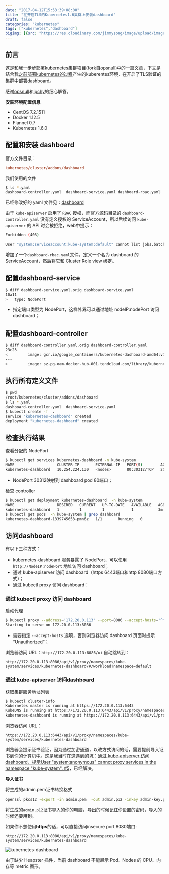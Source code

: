 ```yaml
---
date: "2017-04-12T15:53:39+08:00"
title: "在开启TLS的Kubernetes1.6集群上安装dashboard"
draft: false
categories: "kubernetes"
tags: ["kubernetes","dashboard"]
bigimg: [{src: "https://res.cloudinary.com/jimmysong/image/upload/images/2016082001.jpg", desc: "东直门桥 Aug 20,2016"}]
---
```


## 前言

这是[和我一步步部署kubernetes集群](https://github.com/rootsongjc/follow-me-install-kubernetes-cluster)项目(fork自[opsnull](https://github.com/opsnull/follow-me-install-kubernetes-cluster))中的一篇文章，下文是结合我[之前部署kubernetes的过程](https://jimmysong.io/tags/kubernetes/)产生的kuberentes环境，在开启了TLS验证的集群中部署dashboard。

感谢[opsnull](github.com/opsnull)和[ipchy](github.com/ipchy)的细心解答。

**安装环境配置信息**

- CentOS 7.2.1511
- Docker 1.12.5
- Flannel 0.7
- Kubernetes 1.6.0

## 配置和安装 dashboard

官方文件目录：

```ini
kubernetes/cluster/addons/dashboard
```

我们使用的文件

```bash
$ ls *.yaml
dashboard-controller.yaml  dashboard-service.yaml dashboard-rbac.yaml
```

已经修改好的 yaml 文件见：[dashboard](./manifests/dashboard)

由于 `kube-apiserver` 启用了 `RBAC` 授权，而官方源码目录的 `dashboard-controller.yaml` 没有定义授权的 ServiceAccount，所以后续访问 `kube-apiserver` 的 API 时会被拒绝，web中提示：

```bash
Forbidden (403)

User "system:serviceaccount:kube-system:default" cannot list jobs.batch in the namespace "default". (get jobs.batch)
```

增加了一个`dashboard-rbac.yaml`文件，定义一个名为 dashboard 的 ServiceAccount，然后将它和 Cluster Role view 绑定。

## 配置dashboard-service

```bash
$ diff dashboard-service.yaml.orig dashboard-service.yaml
10a11
>   type: NodePort
```

- 指定端口类型为 NodePort，这样外界可以通过地址 nodeIP:nodePort 访问 dashboard；

## 配置dashboard-controller

```bash
$ diff dashboard-controller.yaml.orig dashboard-controller.yaml
23c23
<         image: gcr.io/google_containers/kubernetes-dashboard-amd64:v1.6.0
---
>         image: sz-pg-oam-docker-hub-001.tendcloud.com/library/kubernetes-dashboard-amd64:v1.6.0
```

## 执行所有定义文件

```bash
$ pwd
/root/kubernetes/cluster/addons/dashboard
$ ls *.yaml
dashboard-controller.yaml  dashboard-service.yaml
$ kubectl create -f  .
service "kubernetes-dashboard" created
deployment "kubernetes-dashboard" created
```

## 检查执行结果

查看分配的 NodePort

```bash
$ kubectl get services kubernetes-dashboard -n kube-system
NAME                   CLUSTER-IP       EXTERNAL-IP   PORT(S)        AGE
kubernetes-dashboard   10.254.224.130   <nodes>       80:30312/TCP   25s
```

- NodePort 30312映射到 dashboard pod 80端口；

检查 controller

```bash
$ kubectl get deployment kubernetes-dashboard  -n kube-system
NAME                   DESIRED   CURRENT   UP-TO-DATE   AVAILABLE   AGE
kubernetes-dashboard   1         1         1            1           3m
$ kubectl get pods  -n kube-system | grep dashboard
kubernetes-dashboard-1339745653-pmn6z   1/1       Running   0          4m
```

## 访问dashboard

有以下三种方式：

- kubernetes-dashboard 服务暴露了 NodePort，可以使用 `http://NodeIP:nodePort` 地址访问 dashboard；
- 通过 kube-apiserver 访问 dashboard（https 6443端口和http 8080端口方式）；
- 通过 kubectl proxy 访问 dashboard：

### 通过 kubectl proxy 访问 dashboard

启动代理

```bash
$ kubectl proxy --address='172.20.0.113' --port=8086 --accept-hosts='^*$'
Starting to serve on 172.20.0.113:8086
```

- 需要指定 `--accept-hosts` 选项，否则浏览器访问 dashboard 页面时提示 “Unauthorized”；

浏览器访问 URL：`http://172.20.0.113:8086/ui`
自动跳转到：

```http
http://172.20.0.113:8086/api/v1/proxy/namespaces/kube-system/services/kubernetes-dashboard/#/workload?namespace=default
```

### 通过 kube-apiserver 访问dashboard

获取集群服务地址列表

```bash
$ kubectl cluster-info
Kubernetes master is running at https://172.20.0.113:6443
KubeDNS is running at https://172.20.0.113:6443/api/v1/proxy/namespaces/kube-system/services/kube-dns
kubernetes-dashboard is running at https://172.20.0.113:6443/api/v1/proxy/namespaces/kube-system/services/kubernetes-dashboard
```

浏览器访问 URL：

```http
https://172.20.0.113:6443/api/v1/proxy/namespaces/kube-system/services/kubernetes-dashboard
```
浏览器会提示证书验证，因为通过加密通道，以改方式访问的话，需要提前导入证书到你的计算机中。这是我当时在这遇到的坑：[通过 kube-apiserver 访问dashboard，提示User "system:anonymous" cannot proxy services in the namespace "kube-system". #5](https://github.com/opsnull/follow-me-install-kubernetes-cluster/issues/5)，已经解决。

**导入证书**

将生成的admin.pem证书转换格式

```bash
openssl pkcs12 -export -in admin.pem  -out admin.p12 -inkey admin-key.pem
```

将生成的`admin.p12`证书导入的你的电脑，导出的时候记住你设置的密码，导入的时候还要用到。

如果你不想使用**https**的话，可以直接访问insecure port 8080端口:

```http
http://172.20.0.113:8080/api/v1/proxy/namespaces/kube-system/services/kubernetes-dashboard
```

![kubernetes-dashboard](https://res.cloudinary.com/jimmysong/image/upload/images/kubernetes-dashboard-raw.jpg)

由于缺少 Heapster 插件，当前 dashboard 不能展示 Pod、Nodes 的 CPU、内存等 metric 图形。
